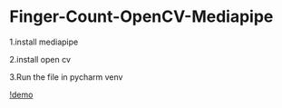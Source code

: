 # Finger-Count-OpenCV-Mediapipe

1.install mediapipe

2.install open cv

3.Run the file in pycharm venv

[!demo](https://user-images.githubusercontent.com/44913849/121131003-cdc15000-c84c-11eb-8270-2dc9ea28b818.gif)
